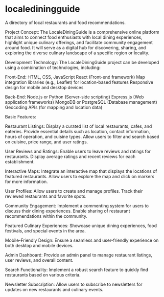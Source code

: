 # localediningguide
A directory of local restaurants and food recommendations.

Project Concept:
The LocaleDiningGuide is a comprehensive online platform that aims to connect food enthusiasts with local dining experiences, highlight unique culinary offerings, and facilitate community engagement around food. It will serve as a digital hub for discovering, sharing, and exploring the diverse culinary landscape of a specific region or locality.

Development Technology:
The LocaleDiningGuide project can be developed using a combination of technologies, including:

Front-End:
HTML, CSS, JavaScript
React (Front-end framework)
Map integration libraries (e.g., Leaflet) for location-based features
Responsive design for mobile and desktop devices

Back-End:
Node.js or Python (Server-side scripting)
Express.js (Web application frameworks)
MongoDB or PostgreSQL (Database management)
Geocoding APIs (for mapping and location data)


Basic Features:

Restaurant Listings:
Display a curated list of local restaurants, cafes, and eateries.
Provide essential details such as location, contact information, hours of operation, and cuisine types.
Allow users to filter and search based on cuisine, price range, and user ratings.

User Reviews and Ratings:
Enable users to leave reviews and ratings for restaurants.
Display average ratings and recent reviews for each establishment.

Interactive Maps:
Integrate an interactive map that displays the locations of featured restaurants.
Allow users to explore the map and click on markers for more information.

User Profiles:
Allow users to create and manage profiles.
Track their reviewed restaurants and favorite spots.

Community Engagement: Implement a commenting system for users to discuss their dining experiences. Enable sharing of restaurant recommendations within the community.

Featured Culinary Experiences: Showcase unique dining experiences, food festivals, and special events in the area.

Mobile-Friendly Design: Ensure a seamless and user-friendly experience on both desktop and mobile devices.

Admin Dashboard: Provide an admin panel to manage restaurant listings, user reviews, and overall content.

Search Functionality: Implement a robust search feature to quickly find restaurants based on various criteria.

Newsletter Subscription: Allow users to subscribe to newsletters for updates on new restaurants and culinary events.

